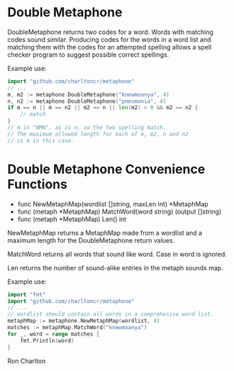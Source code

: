 # Double Metaphone

DoubleMetaphone returns two codes for a word.  Words with
matching codes sound similar.  Producing codes for the words in a word list
and matching them with the codes for an attempted spelling allows a spell
checker program to suggest possible correct spellings.

Example use:

```go
import "github.com/charltoncr/metaphone"
// ...
m, m2 := metaphone.DoubleMetaphone("knewmoanya", 4)
n, n2 := metaphone.DoubleMetaphone("pneumonia", 4)
if m == n || m == n2 || m2 == n || len(m2) > 0 && m2 == n2 {
    // match
}
// m is "NMN", as is n, so the two spelling match.
// The maximum allowed length for each of m, m2, n and n2
// is 4 in this case.
```

# Double Metaphone Convenience Functions

- func NewMetaphMap(wordlist []string, maxLen int) *MetaphMap
- func (metaph *MetaphMap) MatchWord(word string) (output []string)
- func (metaph *MetaphMap) Len() int

NewMetaphMap returns a MetaphMap made from a wordlist and a maximum length
for the DoubleMetaphone return values.

MatchWord returns all words that sound like word. Case in word is ignored.

Len returns the number of sound-alike entries in the metaph sounds map.

Example use:

```go
import "fmt"
import "github.com/charltoncr/metaphone"
// ...
// wordlist should contain all words in a comprehesive word list.
metaphMap := metaphone.NewMetaphMap(wordlist, 4)
matches := metaphMap.MatchWord("knewmoanya")
for _, word = range matches {
    fmt.Println(word)
}
```

Ron Charlton
